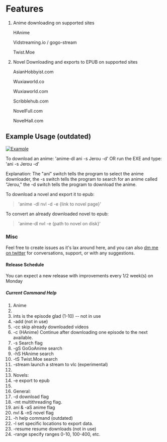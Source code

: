 # Features
1. 	Anime downloading on supported sites
	
	HAnime
	
	Vidstreaming.io / gogo-stream
	
	Twist.Moe

2. Novel Downloading and exports to EPUB on supported sites

	AsianHobbyist.com
	
	Wuxiaworld.co
	
	Wuxiaworld.com
	
	Scribblehub.com
	
	NovelFull.com

	NovelHall.com

## Example Usage (outdated)

[![Example](https://img.youtube.com/vi/YgfuUqdk1fw/0.jpg)](https://www.youtube.com/watch?v=YgfuUqdk1fw)

To download an anime:
'anime-dl ani -s Jerou -d' OR run the EXE and type: 'ani -s Jerou -d'

Explanation: 
The "ani" switch tells the program to select the anime downloader, the -s switch tells the program to search for an anime called "Jerou," the -d switch tells the program to download the anime.


To download a novel and export it to epub:
>'anime -dl nvl -d -e {link to novel page}'

To convert an already downloaded novel to epub:
> 'anime-dl nvl -e {path to novel on disk}'

### Misc
Feel free to create issues as it's lax around here, and you can also [dm me on twitter](https://twitter.com/shujiandou "dm me on twitter") for conversations, support, or with any suggestions.

#### Release Schedule
You can expect a new release with improvements every 1/2 week(s) on Monday

##### Current Command Help

1. Anime
2. 
3. ints is the episode glad (1-10) -- not in use
4. -add (not in use)
5. -cc skip already downloaded videos
6. -c (HAnime) Continue after downloading one episode to the next available.
7. -s Search flag
8. -gS GoGoAnime search
9. -hS HAnime search
10. -tS Twist.Moe search
11. -stream launch a stream to vlc (experimental)
12. 
13. Novels:
14. -e export to epub
15. 
16. General:
17. -d download flag
18. -mt multithreading flag.
19. ani & -aS anime flag
20. nvl & -nS novel flag
21. -h help command (outdated)
22. -l set specific locations to export data.
23. -resume resume downloads (not in use)
24. -range specify ranges 0-10, 100-400, etc.
